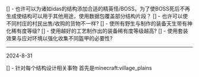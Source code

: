 [] - 也许可以为诸如idas的结构添加合适的精英怪/BOSS，为了使BOSS死后不再生成使结构可以用于其他用途，使用数据包覆盖部分结构片段？
[] - 也许可以使不同村庄的村民出售/收购的货物不一样?
[] - 使所有野生与制作的装备天生带有神化稀有度等级?
[] - 使用越好的工艺制作出的装备稀有度等级越高?
[] - 使用套装效果与应对环境以强化收集不同盔甲的必要性?

----------------------------------------------------------------------------------
2024-8-31

[] - 针对每个结构设计相关事物 首先是minecraft:village_plains
